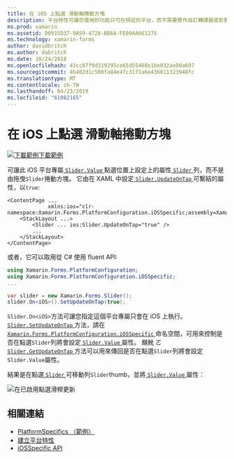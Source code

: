 ```yaml
---
title: 在 iOS 上點選 滑動軸捲動方塊
description: 平台特性可讓您使用的功能只可在特定的平台，而不需要實作自訂轉譯器或影響。 這篇文章說明如何使用 iOS 平台特定可設定滑動軸上點選 Slider.Value 屬性。
ms.prod: xamarin
ms.assetid: D0915D37-9A59-4728-BB6A-FE094A661275
ms.technology: xamarin-forms
author: davidbritch
ms.author: dabritch
ms.date: 10/24/2018
ms.openlocfilehash: 43cc87f9d319295ce65d55488e1be032ae00a697
ms.sourcegitcommit: 4b402d1c508fa84e4fc3171a6e43b811323948fc
ms.translationtype: MT
ms.contentlocale: zh-TW
ms.lasthandoff: 04/23/2019
ms.locfileid: "61082165"
---
```

# <a name="slider-thumb-tap-on-ios"></a>在 iOS 上點選 滑動軸捲動方塊

[![下載範例](~/media/shared/download.png)下載範例](https://developer.xamarin.com/samples/xamarin-forms/userinterface/platformspecifics/)

可讓此 iOS 平台專屬[ `Slider.Value` ](xref:Xamarin.Forms.Slider.Value)點選位置上設定上的屬性[ `Slider` ](xref:Xamarin.Forms.Slider)列，而不是由拖曳`Slider`捲動方塊。 它由在 XAML 中設定[ `Slider.UpdateOnTap` ](xref:Xamarin.Forms.PlatformConfiguration.iOSSpecific.Slider.UpdateOnTapProperty)可繫結的屬性，以`true`:

```xaml
<ContentPage ...
             xmlns:ios="clr-namespace:Xamarin.Forms.PlatformConfiguration.iOSSpecific;assembly=Xamarin.Forms.Core">
    <StackLayout ...>
        <Slider ... ios:Slider.UpdateOnTap="true" />
        ...
    </StackLayout>
</ContentPage>
```

或者，它可以取用從 C# 使用 fluent API:

```csharp
using Xamarin.Forms.PlatformConfiguration;
using Xamarin.Forms.PlatformConfiguration.iOSSpecific;
...

var slider = new Xamarin.Forms.Slider();
slider.On<iOS>().SetUpdateOnTap(true);
```

`Slider.On<iOS>`方法可讓您指定這個平台專屬只會在 iOS 上執行。 [ `Slider.SetUpdateOnTap` ](xref:Xamarin.Forms.PlatformConfiguration.iOSSpecific.Slider.SetUpdateOnTap(Xamarin.Forms.IPlatformElementConfiguration{Xamarin.Forms.PlatformConfiguration.iOS,Xamarin.Forms.Slider},System.Boolean))方法，請在[ `Xamarin.Forms.PlatformConfiguration.iOSSpecific` ](xref:Xamarin.Forms.PlatformConfiguration.iOSSpecific)命名空間，可用來控制是否在點選`Slider`列將會設定[ `Slider.Value` ](xref:Xamarin.Forms.Slider.Value)屬性。 颾魤 ㄛ [ `Slider.GetUpdateOnTap` ](xref:Xamarin.Forms.PlatformConfiguration.iOSSpecific.Slider.GetUpdateOnTap(Xamarin.Forms.IPlatformElementConfiguration{Xamarin.Forms.PlatformConfiguration.iOS,Xamarin.Forms.Slider}))方法可以用來傳回是否在點選`Slider`列將會設定`Slider.Value`屬性。

結果是在點選[ `Slider` ](xref:Xamarin.Forms.Slider)可移動列`Slider`thumb，並將[ `Slider.Value` ](xref:Xamarin.Forms.Slider.Value)屬性：

![](slider-thumb-images/slider-updateontap.png "在已啟用點選滑桿更新")

## <a name="related-links"></a>相關連結

- [PlatformSpecifics （範例）](https://developer.xamarin.com/samples/xamarin-forms/userinterface/platformspecifics/)
- [建立平台特性](~/xamarin-forms/platform/platform-specifics/index.md#creating-platform-specifics)
- [iOSSpecific API](xref:Xamarin.Forms.PlatformConfiguration.iOSSpecific)
